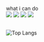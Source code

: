 what i can do <br/>
 <img src="https://img.shields.io/badge/python-3776AB?style=flat-square&logo=python&logoColor=white"/>
 <img src="https://img.shields.io/badge/C-A8B9CC?style=flat-square&logo=C&logoColor=white"/>
 <img src="https://img.shields.io/badge/HTML-E34F26?style=flat-square&logo=HTML&logoColor=white"/>
 <img src="https://img.shields.io/badge/css-1572B6?style=flat-square&logo=css&logoColor=white"/>

 <br/>
 <img src="https://github-readme-stats.vercel.app/api/top-langs/?username=tatatommy6&layout=compact&cache_seconds=1800" alt="Top Langs" />
<!--![Top Langs](https://github-readme-stats.vercel.app/api/top-langs/?username=tatatommy6&layout=compact&cache_seconds=1800)-->

<!--
**tatatommy6/tatatommy6** is a ✨ _special_ ✨ repository because its `README.md` (this file) appears on your GitHub profile.

Here are some ideas to get you started:

- 🔭 I’m currently working on ...
- 🌱 I’m currently learning ...
- 👯 I’m looking to collaborate on ...
- 🤔 I’m looking for help with ...
- 💬 Ask me about ...
- 📫 How to reach me: ...
- 😄 Pronouns: ...
- ⚡ Fun fact: ...
-->
